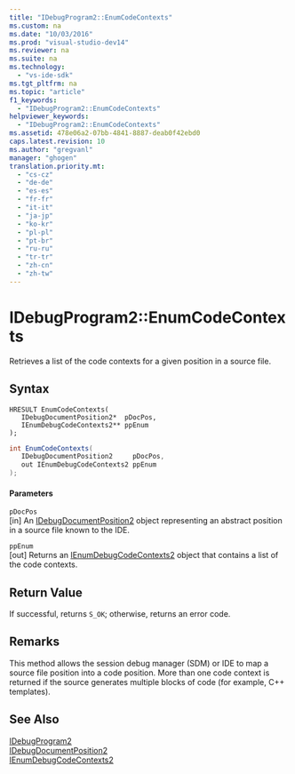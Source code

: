 ```yaml
---
title: "IDebugProgram2::EnumCodeContexts"
ms.custom: na
ms.date: "10/03/2016"
ms.prod: "visual-studio-dev14"
ms.reviewer: na
ms.suite: na
ms.technology: 
  - "vs-ide-sdk"
ms.tgt_pltfrm: na
ms.topic: "article"
f1_keywords: 
  - "IDebugProgram2::EnumCodeContexts"
helpviewer_keywords: 
  - "IDebugProgram2::EnumCodeContexts"
ms.assetid: 478e06a2-07bb-4841-8887-deab0f42ebd0
caps.latest.revision: 10
ms.author: "gregvanl"
manager: "ghogen"
translation.priority.mt: 
  - "cs-cz"
  - "de-de"
  - "es-es"
  - "fr-fr"
  - "it-it"
  - "ja-jp"
  - "ko-kr"
  - "pl-pl"
  - "pt-br"
  - "ru-ru"
  - "tr-tr"
  - "zh-cn"
  - "zh-tw"
---
```

# IDebugProgram2::EnumCodeContexts
Retrieves a list of the code contexts for a given position in a source file.  
  
## Syntax  
  
```cpp#  
HRESULT EnumCodeContexts(   
   IDebugDocumentPosition2*  pDocPos,  
   IEnumDebugCodeContexts2** ppEnum  
);  
```  
  
```c#  
int EnumCodeContexts(   
   IDebugDocumentPosition2     pDocPos,  
   out IEnumDebugCodeContexts2 ppEnum  
);  
```  
  
#### Parameters  
 `pDocPos`  
 [in] An [IDebugDocumentPosition2](../extensibility/idebugdocumentposition2.md) object representing an abstract position in a source file known to the IDE.  
  
 `ppEnum`  
 [out] Returns an [IEnumDebugCodeContexts2](../extensibility/ienumdebugcodecontexts2.md) object that contains a list of the code contexts.  
  
## Return Value  
 If successful, returns `S_OK`; otherwise, returns an error code.  
  
## Remarks  
 This method allows the session debug manager (SDM) or IDE to map a source file position into a code position. More than one code context is returned if the source generates multiple blocks of code (for example, C++ templates).  
  
## See Also  
 [IDebugProgram2](../extensibility/idebugprogram2.md)   
 [IDebugDocumentPosition2](../extensibility/idebugdocumentposition2.md)   
 [IEnumDebugCodeContexts2](../extensibility/ienumdebugcodecontexts2.md)